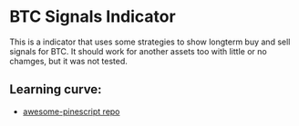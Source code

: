 # BTC Signals Indicator 
This is a indicator that uses some strategies to show longterm buy and sell signals for BTC. It should work for another assets too with little or no chamges, but it was not tested.


## Learning curve:
- [awesome-pinescript repo](https://github.com/pAulseperformance/awesome-pinescript?tab=readme-ov-file#Strategies)